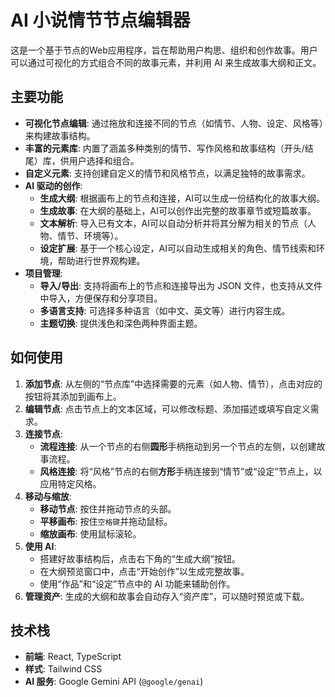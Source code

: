 # AI 小说情节节点编辑器

这是一个基于节点的Web应用程序，旨在帮助用户构思、组织和创作故事。用户可以通过可视化的方式组合不同的故事元素，并利用 AI 来生成故事大纲和正文。

## 主要功能

- **可视化节点编辑**: 通过拖放和连接不同的节点（如情节、人物、设定、风格等）来构建故事结构。
- **丰富的元素库**: 内置了涵盖多种类别的情节、写作风格和故事结构（开头/结尾）库，供用户选择和组合。
- **自定义元素**: 支持创建自定义的情节和风格节点，以满足独特的故事需求。
- **AI 驱动的创作**:
    - **生成大纲**: 根据画布上的节点和连接，AI可以生成一份结构化的故事大纲。
    - **生成故事**: 在大纲的基础上，AI可以创作出完整的故事章节或短篇故事。
    - **文本解析**: 导入已有文本，AI可以自动分析并将其分解为相关的节点（人物、情节、环境等）。
    - **设定扩展**: 基于一个核心设定，AI可以自动生成相关的角色、情节线索和环境，帮助进行世界观构建。
- **项目管理**:
    - **导入/导出**: 支持将画布上的节点和连接导出为 JSON 文件，也支持从文件中导入，方便保存和分享项目。
    - **多语言支持**: 可选择多种语言（如中文、英文等）进行内容生成。
    - **主题切换**: 提供浅色和深色两种界面主题。

## 如何使用

1.  **添加节点**: 从左侧的“节点库”中选择需要的元素（如人物、情节），点击对应的按钮将其添加到画布上。
2.  **编辑节点**: 点击节点上的文本区域，可以修改标题、添加描述或填写自定义需求。
3.  **连接节点**:
    - **流程连接**: 从一个节点的右侧**圆形**手柄拖动到另一个节点的左侧，以创建故事流程。
    - **风格连接**: 将“风格”节点的右侧**方形**手柄连接到“情节”或“设定”节点上，以应用特定风格。
4.  **移动与缩放**:
    - **移动节点**: 按住并拖动节点的头部。
    - **平移画布**: 按住`空格键`并拖动鼠标。
    - **缩放画布**: 使用鼠标滚轮。
5.  **使用 AI**:
    - 搭建好故事结构后，点击右下角的“生成大纲”按钮。
    - 在大纲预览窗口中，点击“开始创作”以生成完整故事。
    - 使用“作品”和“设定”节点中的 AI 功能来辅助创作。
6.  **管理资产**: 生成的大纲和故事会自动存入“资产库”，可以随时预览或下载。

## 技术栈

-   **前端**: React, TypeScript
-   **样式**: Tailwind CSS
-   **AI 服务**: Google Gemini API (`@google/genai`)

